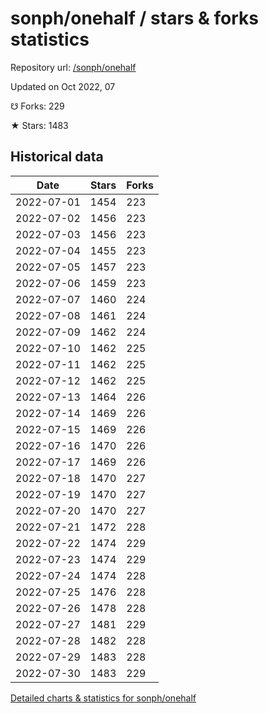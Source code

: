 # sonph/onehalf / stars & forks statistics

Repository url: [/sonph/onehalf](https://github.com/sonph/onehalf)

Updated on Oct 2022, 07

☋ Forks: 229

★ Stars: 1483

## Historical data
| Date | Stars | Forks |
|------|-------|-------|
| 2022-07-01 | 1454 | 223 | 
| 2022-07-02 | 1456 | 223 | 
| 2022-07-03 | 1456 | 223 | 
| 2022-07-04 | 1455 | 223 | 
| 2022-07-05 | 1457 | 223 | 
| 2022-07-06 | 1459 | 223 | 
| 2022-07-07 | 1460 | 224 | 
| 2022-07-08 | 1461 | 224 | 
| 2022-07-09 | 1462 | 224 | 
| 2022-07-10 | 1462 | 225 | 
| 2022-07-11 | 1462 | 225 | 
| 2022-07-12 | 1462 | 225 | 
| 2022-07-13 | 1464 | 226 | 
| 2022-07-14 | 1469 | 226 | 
| 2022-07-15 | 1469 | 226 | 
| 2022-07-16 | 1470 | 226 | 
| 2022-07-17 | 1469 | 226 | 
| 2022-07-18 | 1470 | 227 | 
| 2022-07-19 | 1470 | 227 | 
| 2022-07-20 | 1470 | 227 | 
| 2022-07-21 | 1472 | 228 | 
| 2022-07-22 | 1474 | 229 | 
| 2022-07-23 | 1474 | 229 | 
| 2022-07-24 | 1474 | 228 | 
| 2022-07-25 | 1476 | 228 | 
| 2022-07-26 | 1478 | 228 | 
| 2022-07-27 | 1481 | 229 | 
| 2022-07-28 | 1482 | 228 | 
| 2022-07-29 | 1483 | 228 | 
| 2022-07-30 | 1483 | 229 | 


[Detailed charts & statistics for sonph/onehalf](https://reviewgithub.com/rep/sonph/onehalf)
